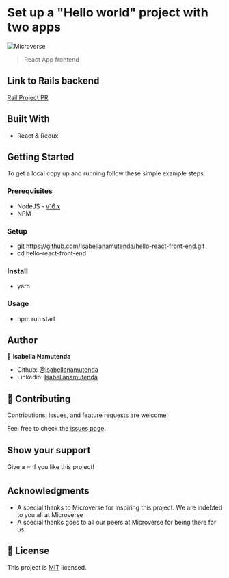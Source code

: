 # Set up a "Hello world" project with two apps

![Microverse](https://img.shields.io/badge/Microverse-blueviolet)

> React App frontend


## Link to Rails backend

[Rail Project PR](https://github.com/Isabellanamutenda/hello-rails-back-end/pull/1)

## Built With

- React & Redux

## Getting Started

To get a local copy up and running follow these simple example steps.

### Prerequisites

- NodeJS - [v16.x](https://nodejs.org/en/)
- NPM

### Setup

- git https://github.com/Isabellanamutenda/hello-react-front-end.git
- cd hello-react-front-end

### Install

- yarn

### Usage

- npm run start

## Author

👤 **Isabella Namutenda**

-   Github: [@Isabellanamutenda](https://github.com/Isabellanamutenda)
-   Linkedin: [Isabellanamutenda](https://www.linkedin.com/in/isabella-namutenda/)

## 🤝 Contributing

Contributions, issues, and feature requests are welcome!

Feel free to check the [issues page](https://github.com/Isabellanamutenda/hello-react-front-end/issues).

## Show your support

Give a ⭐️ if you like this project!

## Acknowledgments

- A special thanks to Microverse for inspiring this project. We are indebted to you all at Microverse
- A special thanks goes to all our peers at Microverse for being there for us.

## 📝 License

This project is [MIT](./LICENSE.md) licensed.

